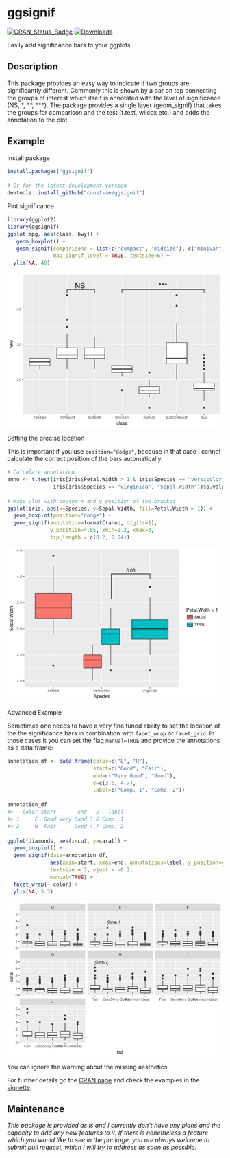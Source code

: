 ggsignif
================

[![CRAN\_Status\_Badge](https://www.r-pkg.org/badges/version/ggsignif)](https://cran.r-project.org/package=ggsignif) [![Downloads](https://cranlogs.r-pkg.org/badges/last-month/ggsignif?color=brightgreen)](https://cran.r-project.org/package=ggsignif)

Easily add significance bars to your ggplots

<!-- README.md is generated from README.Rmd. Please edit that file -->
Description
-----------

This package provides an easy way to indicate if two groups are significantly different. Commonly this is shown by a bar on top connecting the groups of interest which itself is annotated with the level of significance (NS, \*, \*\*, \*\*\*). The package provides a single layer (geom\_signif) that takes the groups for comparison and the test (t.test, wilcox etc.) and adds the annotation to the plot.

Example
-------

Install package

``` r
install.packages("ggsignif")

# Or for the latest development version
devtools::install_github("const-ae/ggsignif")
```

Plot significance

``` r
library(ggplot2)
library(ggsignif)
ggplot(mpg, aes(class, hwy)) +
   geom_boxplot() +
   geom_signif(comparisons = list(c("compact", "midsize"), c("minivan", "suv")),
               map_signif_level = TRUE, textsize=6) +
  ylim(NA, 48)
```

![](tools/README-fig/simpe_comparison-1.png)

Setting the precise location

This is important if you use `position="dodge"`, because in that case I cannot calculate the correct position of the bars automatically.

``` r
# Calculate annotation
anno <- t.test(iris[iris$Petal.Width > 1 & iris$Species == "versicolor", "Sepal.Width"], 
               iris[iris$Species == "virginica", "Sepal.Width"])$p.value

# Make plot with custom x and y position of the bracket
ggplot(iris, aes(x=Species, y=Sepal.Width, fill=Petal.Width > 1)) +
  geom_boxplot(position="dodge") +
  geom_signif(annotation=formatC(anno, digits=1),
              y_position=4.05, xmin=2.2, xmax=3, 
              tip_length = c(0.2, 0.04))
```

![](tools/README-fig/dodge_comparison-1.png)

Advanced Example

Sometimes one needs to have a very fine tuned ability to set the location of the the significance bars in combination with `facet_wrap` or `facet_grid`. In those cases it you can set the flag `manual=TRUE` and provide the annotations as a data.frame:

``` r
annotation_df <- data.frame(color=c("E", "H"), 
                            start=c("Good", "Fair"), 
                            end=c("Very Good", "Good"),
                            y=c(3.6, 4.7),
                            label=c("Comp. 1", "Comp. 2"))

annotation_df
#>   color start       end   y   label
#> 1     E  Good Very Good 3.6 Comp. 1
#> 2     H  Fair      Good 4.7 Comp. 2

ggplot(diamonds, aes(x=cut, y=carat)) +
  geom_boxplot() +
  geom_signif(data=annotation_df,
              aes(xmin=start, xmax=end, annotations=label, y_position=y),
              textsize = 3, vjust = -0.2,
              manual=TRUE) +
  facet_wrap(~ color) +
  ylim(NA, 5.3)
```

![](tools/README-fig/faceted_comparison-1.png)

You can ignore the warning about the missing aesthetics.

For further details go the [CRAN page](https://CRAN.R-project.org/package=ggsignif) and check the examples in the [vignette](https://CRAN.R-project.org/package=ggsignif/vignettes/intro.html).

Maintenance
-----------

*This package is provided as is and I currently don't have any plans and the capacity to add any new features to it. If there is nonetheless a feature which you would like to see in the package, you are always welcome to submit pull request, which I will try to address as soon as possible.*

